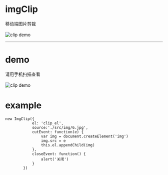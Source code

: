 # imgClip
移动端图片剪裁<br/><br/>
![clip demo](https://zhanghengyao.github.io/imgClip/src/img/demo.jpg)

----------
# demo
请用手机扫描查看<br/><br/>
![clip demo](https://zhanghengyao.github.io/imgClip/src/img/qrcode.jpg)

# example
``` 
new ImgClip({
			el: 'clip_el',
			source:'./src/img/6.jpg',
			cutEvent: function(e) {
				var img = document.createElement('img')
				img.src = e
				this.el.appendChild(img)
			},
			closeEvent: function() {
				alert('关闭')
			}
		})
```